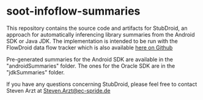 soot-infoflow-summaries
=======================

This repository contains the source code and artifacts for StubDroid, an approach for automatically
inferencing library summaries from the Android SDK or Java JDK. The implementation is intended to be
run with the FlowDroid data flow tracker which is also available [here on Github](https://github.com/secure-software-engineering/soot-infoflow)

Pre-generated summaries for the Android SDK are available in the "androidSummaries" folder. The ones
for the Oracle SDK are in the "jdkSummaries" folder.

If you have any questions concerning StubDroid, please feel free to contact Steven Arzt at
Steven.Arzt@ec-spride.de